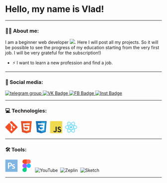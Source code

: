 
# Hello, my name is Vlad!

---

### :man_technologist: About me:

  I am a beginner web developer <img src="https://media.giphy.com/media/WUlplcMpOCEmTGBtBW/giphy.gif" width="30px">. Here I will post all my projects. So it will be possible to see the progress of my education starting from the very first job. I will be very grateful for the   subscription!)

- :zap: I want to learn a new profession and find a job.

---

### 🤝 Social media:

  <div id="badges">
    <a href="https://t.me/Shagrit" target="_blank">
      <img src="https://cdn-icons-png.flaticon.com/512/2111/2111646.png" width="40" height="40" alt="telegram group" />
    </a>
    <a href="https://vk.com/imlevkov" target="_blank">
      <img src="https://cdn-icons-png.flaticon.com/512/145/145813.png" width="40" height="40" alt="VK Badge"/>
    </a>
      <a href="https://www.facebook.com/vlad.levkov" target="_blank">
      <img src="https://cdn-icons-png.flaticon.com/512/145/145802.png" width="40" height="40" alt="FB Badge"/>
    </a>
       <a href="https://www.instagram.com/imlevkov/" target="_blank">
      <img src="https://cdn-icons-png.flaticon.com/512/4103/4103007.png" width="40" height="40" alt="Inst Badge"/>
    </a>
  </div>

---

### 💻 Technologies:

<div>
  <img src="https://github.com/devicons/devicon/blob/master/icons/git/git-original.svg" title="git" alt="git" width="40" height="40"/>&nbsp
  <img src="https://github.com/devicons/devicon/blob/master/icons/html5/html5-original.svg" title="html5" alt="html5" width="40" height="40"/>&nbsp
  <img src="https://github.com/devicons/devicon/blob/master/icons/css3/css3-original.svg" title="css" alt="css" width="40" height="40"/>&nbsp
  <img src="https://github.com/devicons/devicon/blob/master/icons/javascript/javascript-original.svg" title="javascript" alt="javascript" width="40" height="40"/>&nbsp
  <img src="https://github.com/devicons/devicon/blob/master/icons/react/react-original.svg" title="reactjs" alt="reactjs" width="40" height="40"/>&nbsp
</div>

---

### 🛠 Tools:

<div>
  <img src="https://github.com/devicons/devicon/blob/master/icons/photoshop/photoshop-plain.svg" title="photoshop" alt="photoshop" width="40" height="40"/>&nbsp;
  <img src="https://github.com/devicons/devicon/blob/master/icons/figma/figma-original.svg" title="figma" alt="figma" width="40" height="40"/>&nbsp;
  <img src="http://s1.iconbird.com/ico/2013/9/446/w512h5121380376600FlurryYouTube.png" title="YouTube" alt="YouTube" width="40" height="40"/>&nbsp;
  <img src="https://zeplin.io/static/favicon-256x256.png" title="Zeplin" alt="Zeplin" width="40" height="40"/>&nbsp;
  <img src="https://cdn.coursehunter.net/category/sketch.png" title="Sketch" alt="Sketch" width="40" height="40"/>&nbsp;
</div>

---

